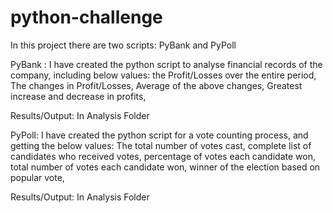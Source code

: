 

# python-challenge

In this project there are two scripts: PyBank and PyPoll


PyBank : I have created the python script to analyse financial records of the company, including below values:
                the Profit/Losses over the entire period,
                The changes in Profit/Losses,
                Average of the above changes,
                Greatest increase and decrease in profits,
                
Results/Output: In Analysis Folder
               
               




PyPoll: I have created the python script for a vote counting process, and getting the below values:
                The total number of votes cast,
               complete list of candidates who received votes,
                percentage of votes each candidate won,
                total number of votes each candidate won,
                winner of the election based on popular vote,
                
                
Results/Output: In Analysis Folder

          


